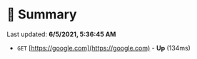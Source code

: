 # 📖 Summary
Last updated: **6/5/2021, 5:36:45 AM**

- `GET` [https://google.com](https://google.com) - **Up** (134ms)
